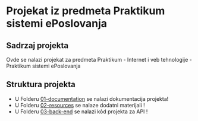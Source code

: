 # Projekat iz predmeta Praktikum sistemi ePoslovanja

## Sadrzaj projekta

Ovde se nalazi projekat za predmeta Praktikum - Internet i veb tehnologije - Praktikum sistemi ePoslovanja 

## Struktura projekta

* U Folderu [01-documentation](./01-documentation) se nalazi dokumentacija projekta!
* U Folderu [02-resources](./02-resources) se nalaze dodatni materijali !
* U Folderu [03-back-end](./03-back-end) se nalazi kôd projekta za API !

